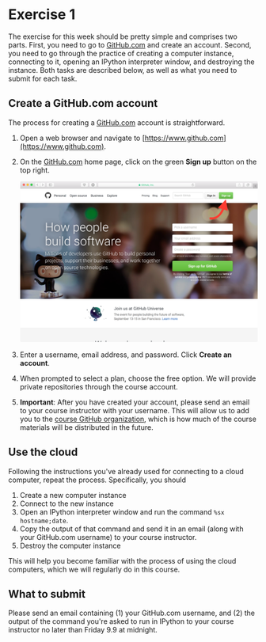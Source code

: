 # Exercise 1
The exercise for this week should be pretty simple and comprises two parts. First, you need to go to [GitHub.com](https://www.github.com) and create an account. Second, you need to go through the practice of creating a computer instance, connecting to it, opening an IPython interpreter window, and destroying the instance. Both tasks are described below, as well as what you need to submit for each task.

## Create a GitHub.com account
The process for creating a [GitHub.com](https://www.github.com) account is straightforward.

1. Open a web browser and navigate to [https://www.github.com](https://www.github.com).
2. On the [GitHub.com](https://www.github.com) home page, click on the green **Sign up** button on the top right.

    ![GitHub home](img/GitHub-home.png)
3. Enter a username, email address, and password. Click **Create an account**.
4. When prompted to select a plan, choose the free option. We will provide private repositories through the course account.
5. **Important**: After you have created your account, please send an email to your course instructor with your username. This will allow us to add you to the [course GitHub organization](https://github.com/Python-for-geo-people/), which is how much of the course materials will be distributed in the future.

## Use the cloud
Following the instructions you've already used for connecting to a cloud computer, repeat the process. Specifically, you should

1. Create a new computer instance
2. Connect to the new instance
3. Open an IPython interpreter window and run the command `%sx hostname;date`.
4. Copy the output of that command and send it in an email (along with your GitHub.com username) to your course instructor.
5. Destroy the computer instance

This will help you become familiar with the process of using the cloud computers, which we will regularly do in this course.

## What to submit
Please send an email containing (1) your GitHub.com username, and (2) the output of the command you're asked to run in IPython to your course instructor no later than Friday 9.9 at midnight.
